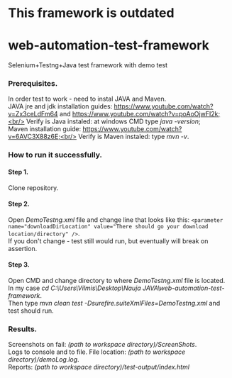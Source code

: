 # This framework is outdated

# web-automation-test-framework
Selenium+Testng+Java test framework with demo test

### Prerequisites.

In order test to work - need to instal JAVA and Maven.<br/>
JAVA jre and jdk installation guides: https://www.youtube.com/watch?v=Zx3ceLdFm64 and https://www.youtube.com/watch?v=poAoOjwFI2k;<br/>
Verify is Java instaled: at windows CMD type *java -version*;<br/>
Maven installation guide: https://www.youtube.com/watch?v=6AVC3X88z6E;<br/>
Verify is Maven instaled: type *mvn -v*.

### How to run it successfully.

#### Step 1.
Clone repository.

#### Step 2.
Open *DemoTestng.xml* file and change line that looks like this: `<parameter name="downloadDirLocation" value="There should go your download location/directory" />`.<br/>
If you don't change - test still would run, but eventually will break on assertion.

#### Step 3.
Open CMD and change directory to where *DemoTestng.xml* file is located.<br/>
In my case *cd C:\Users\Vilmis\Desktop\Nauja JAVA\web-automation-test-framework*.<br/>
Then type *mvn clean test -Dsurefire.suiteXmlFiles=DemoTestng.xml* and test should run.

### Results.

Screenshots on fail: *(path to workspace directory)/ScreenShots*.<br/>
Logs to console and to file. File location: *(path to workspace directory)/demoLog.log*.<br/>
Reports: *(path to workspace directory)/test-output/index.html*

